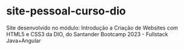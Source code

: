 # site-pessoal-curso-dio
Site desenvolvido no módulo: Introdução a Criação de Websites com HTML5 e CSS3 da DIO, do Santander Bootcamp 2023 - Fullstack Java+Angular
